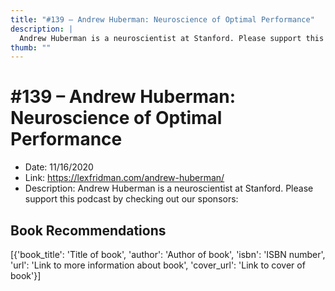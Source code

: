 ```yaml
---
title: "#139 – Andrew Huberman: Neuroscience of Optimal Performance"
description: |
  Andrew Huberman is a neuroscientist at Stanford. Please support this podcast by checking out our sponsors:"
thumb: ""
---
```


# #139 – Andrew Huberman: Neuroscience of Optimal Performance

  - Date: 11/16/2020
  - Link: https://lexfridman.com/andrew-huberman/
  - Description: Andrew Huberman is a neuroscientist at Stanford. Please support this podcast by checking out our sponsors:

## Book Recommendations

[{'book_title': 'Title of book', 'author': 'Author of book', 'isbn': 'ISBN number', 'url': 'Link to more information about book', 'cover_url': 'Link to cover of book'}]